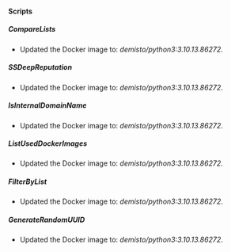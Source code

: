 
#### Scripts

##### CompareLists

- Updated the Docker image to: *demisto/python3:3.10.13.86272*.
##### SSDeepReputation

- Updated the Docker image to: *demisto/python3:3.10.13.86272*.
##### IsInternalDomainName

- Updated the Docker image to: *demisto/python3:3.10.13.86272*.
##### ListUsedDockerImages

- Updated the Docker image to: *demisto/python3:3.10.13.86272*.
##### FilterByList

- Updated the Docker image to: *demisto/python3:3.10.13.86272*.
##### GenerateRandomUUID

- Updated the Docker image to: *demisto/python3:3.10.13.86272*.
